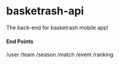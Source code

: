 # basketrash-api
The back-end for basketrash mobile app!

#### End Points

/user
/team
/season
/match
/event
/ranking
